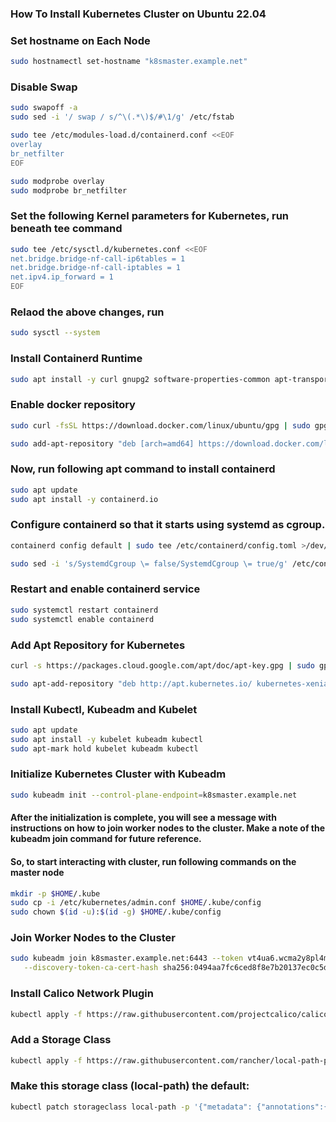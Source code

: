 ### How To Install Kubernetes Cluster on Ubuntu 22.04

### Set hostname on Each Node

```bash
sudo hostnamectl set-hostname "k8smaster.example.net"
```

### Disable Swap

```bash
sudo swapoff -a
sudo sed -i '/ swap / s/^\(.*\)$/#\1/g' /etc/fstab
```

```bash
sudo tee /etc/modules-load.d/containerd.conf <<EOF
overlay
br_netfilter
EOF
```

```bash
sudo modprobe overlay
sudo modprobe br_netfilter
```

### Set the following Kernel parameters for Kubernetes, run beneath tee command

```bash
sudo tee /etc/sysctl.d/kubernetes.conf <<EOF
net.bridge.bridge-nf-call-ip6tables = 1
net.bridge.bridge-nf-call-iptables = 1
net.ipv4.ip_forward = 1
EOF
```

### Relaod the above changes, run

```bash
sudo sysctl --system
```

### Install Containerd Runtime

```bash
sudo apt install -y curl gnupg2 software-properties-common apt-transport-https ca-certificates
```

### Enable docker repository

```bash
sudo curl -fsSL https://download.docker.com/linux/ubuntu/gpg | sudo gpg --dearmour -o /etc/apt/trusted.gpg.d/docker.gpg

sudo add-apt-repository "deb [arch=amd64] https://download.docker.com/linux/ubuntu $(lsb_release -cs) stable"
```

### Now, run following apt command to install containerd

```bash
sudo apt update
sudo apt install -y containerd.io
```

### Configure containerd so that it starts using systemd as cgroup.

```bash
containerd config default | sudo tee /etc/containerd/config.toml >/dev/null 2>&1

sudo sed -i 's/SystemdCgroup \= false/SystemdCgroup \= true/g' /etc/containerd/config.toml
```

### Restart and enable containerd service

```bash
sudo systemctl restart containerd
sudo systemctl enable containerd
```

### Add Apt Repository for Kubernetes

```bash
curl -s https://packages.cloud.google.com/apt/doc/apt-key.gpg | sudo gpg --dearmour -o /etc/apt/trusted.gpg.d/kubernetes-xenial.gpg

sudo apt-add-repository "deb http://apt.kubernetes.io/ kubernetes-xenial main"
```

### Install Kubectl, Kubeadm and Kubelet

```bash
sudo apt update
sudo apt install -y kubelet kubeadm kubectl
sudo apt-mark hold kubelet kubeadm kubectl
```

### Initialize Kubernetes Cluster with Kubeadm

```bash
sudo kubeadm init --control-plane-endpoint=k8smaster.example.net
```

#### After the initialization is complete, you will see a message with instructions on how to join worker nodes to the cluster. Make a note of the kubeadm join command for future reference.

#### So, to start interacting with cluster, run following commands on the master node

```bash
mkdir -p $HOME/.kube
sudo cp -i /etc/kubernetes/admin.conf $HOME/.kube/config
sudo chown $(id -u):$(id -g) $HOME/.kube/config
```

### Join Worker Nodes to the Cluster

```bash
sudo kubeadm join k8smaster.example.net:6443 --token vt4ua6.wcma2y8pl4menxh2 \
   --discovery-token-ca-cert-hash sha256:0494aa7fc6ced8f8e7b20137ec0c5d2699dc5f8e616656932ff9173c94962a36
```

### Install Calico Network Plugin

```bash
kubectl apply -f https://raw.githubusercontent.com/projectcalico/calico/v3.25.0/manifests/calico.yaml
```

### Add a Storage Class

```bash
kubectl apply -f https://raw.githubusercontent.com/rancher/local-path-provisioner/master/deploy/local-path-storage.yaml
```

### Make this storage class (local-path) the default:

```bash
kubectl patch storageclass local-path -p '{"metadata": {"annotations":{"storageclass.kubernetes.io/is-default-class":"true"}}}'
```